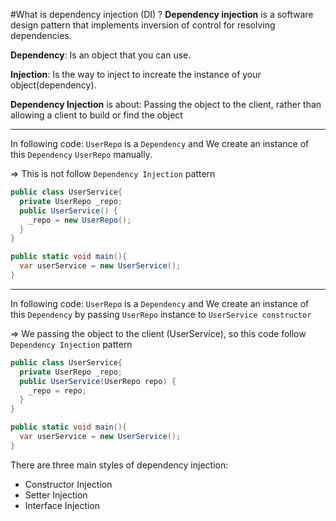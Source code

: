 #What is dependency injection (DI) ?
**Dependency injection** is a software design pattern that implements inversion of control for resolving dependencies.

**Dependency**: Is an object that you can use. 

**Injection**: Is the way to inject to increate the instance of your object(dependency).

**Dependency Injection** is about: Passing the object to the client, rather than allowing a client to build or find the object


---
In following code: `UserRepo` is a `Dependency` and We create an instance of this `Dependency` `UserRepo` manually.

=> This is not follow `Dependency Injection` pattern

```C#
public class UserService{
  private UserRepo _repo;
  public UserService() {
    _repo = new UserRepo();
  }
}

public static void main(){
  var userService = new UserService();
}
```

---

In following code: `UserRepo` is a `Dependency` and We create an instance of this `Dependency` by passing `UserRepo` instance to `UserService constructor`

=> We passing the object to the client (UserService), so this code follow `Dependency Injection` pattern

```C#
public class UserService{
  private UserRepo _repo;
  public UserService(UserRepo repo) {
    _repo = repo;
  }
}

public static void main(){
  var userService = new UserService();
}
```


There are three main styles of dependency injection:
* Constructor Injection
* Setter Injection
* Interface Injection


